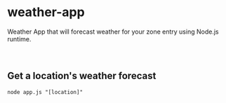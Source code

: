 # weather-app
Weather App that will forecast weather for your zone entry using Node.js runtime.
<br>
<br>
<br>
## Get a location's weather forecast
```
node app.js "[location]"
```
